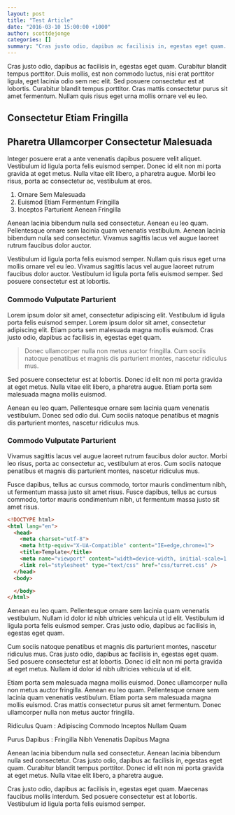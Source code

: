 ```yaml
---
layout: post
title: "Test Article"
date: "2016-03-10 15:00:00 +1000"
author: scottdejonge
categories: []
summary: "Cras justo odio, dapibus ac facilisis in, egestas eget quam. Curabitur blandit tempus porttitor. Duis mollis, est non commodo luctus, nisi erat porttitor ligula, eget lacinia odio sem nec elit. Sed posuere consectetur est at lobortis. Curabitur blandit tempus porttitor. Cras mattis consectetur purus sit amet fermentum. Nullam quis risus eget urna mollis ornare vel eu leo."
---
```


Cras justo odio, dapibus ac facilisis in, egestas eget quam. Curabitur blandit tempus porttitor. Duis mollis, est non commodo luctus, nisi erat porttitor ligula, eget lacinia odio sem nec elit. Sed posuere consectetur est at lobortis. Curabitur blandit tempus porttitor. Cras mattis consectetur purus sit amet fermentum. Nullam quis risus eget urna mollis ornare vel eu leo.

## Consectetur Etiam Fringilla

## Pharetra Ullamcorper Consectetur Malesuada

Integer posuere erat a ante venenatis dapibus posuere velit aliquet. Vestibulum id ligula porta felis euismod semper. Donec id elit non mi porta gravida at eget metus. Nulla vitae elit libero, a pharetra augue. Morbi leo risus, porta ac consectetur ac, vestibulum at eros.

1. Ornare Sem Malesuada
2. Euismod Etiam Fermentum Fringilla
3. Inceptos Parturient Aenean Fringilla

Aenean lacinia bibendum nulla sed consectetur. Aenean eu leo quam. Pellentesque ornare sem lacinia quam venenatis vestibulum. Aenean lacinia bibendum nulla sed consectetur. Vivamus sagittis lacus vel augue laoreet rutrum faucibus dolor auctor.

Vestibulum id ligula porta felis euismod semper. Nullam quis risus eget urna mollis ornare vel eu leo. Vivamus sagittis lacus vel augue laoreet rutrum faucibus dolor auctor. Vestibulum id ligula porta felis euismod semper. Sed posuere consectetur est at lobortis.

### Commodo Vulputate Parturient

Lorem ipsum dolor sit amet, consectetur adipiscing elit. Vestibulum id ligula porta felis euismod semper. Lorem ipsum dolor sit amet, consectetur adipiscing elit. Etiam porta sem malesuada magna mollis euismod. Cras justo odio, dapibus ac facilisis in, egestas eget quam.

> Donec ullamcorper nulla non metus auctor fringilla. Cum sociis natoque penatibus et magnis dis parturient montes, nascetur ridiculus mus.

Sed posuere consectetur est at lobortis. Donec id elit non mi porta gravida at eget metus. Nulla vitae elit libero, a pharetra augue. Etiam porta sem malesuada magna mollis euismod.

Aenean eu leo quam. Pellentesque ornare sem lacinia quam venenatis vestibulum. Donec sed odio dui. Cum sociis natoque penatibus et magnis dis parturient montes, nascetur ridiculus mus.

### Commodo Vulputate Parturient

Vivamus sagittis lacus vel augue laoreet rutrum faucibus dolor auctor. Morbi leo risus, porta ac consectetur ac, vestibulum at eros. Cum sociis natoque penatibus et magnis dis parturient montes, nascetur ridiculus mus.

Fusce dapibus, tellus ac cursus commodo, tortor mauris condimentum nibh, ut fermentum massa justo sit amet risus. Fusce dapibus, tellus ac cursus commodo, tortor mauris condimentum nibh, ut fermentum massa justo sit amet risus.

```html
<!DOCTYPE html>
<html lang="en">
  <head>
    <meta charset="utf-8">
    <meta http-equiv="X-UA-Compatible" content="IE=edge,chrome=1">
    <title>Template</title>
    <meta name="viewport" content="width=device-width, initial-scale=1.0, maximum-scale=1.0, user-scalable=no">
    <link rel="stylesheet" type="text/css" href="css/turret.css" />
  </head>
  <body>

  </body>
</html>
```

Aenean eu leo quam. Pellentesque ornare sem lacinia quam venenatis vestibulum. Nullam id dolor id nibh ultricies vehicula ut id elit. Vestibulum id ligula porta felis euismod semper. Cras justo odio, dapibus ac facilisis in, egestas eget quam.

Cum sociis natoque penatibus et magnis dis parturient montes, nascetur ridiculus mus. Cras justo odio, dapibus ac facilisis in, egestas eget quam. Sed posuere consectetur est at lobortis. Donec id elit non mi porta gravida at eget metus. Nullam id dolor id nibh ultricies vehicula ut id elit.

Etiam porta sem malesuada magna mollis euismod. Donec ullamcorper nulla non metus auctor fringilla. Aenean eu leo quam. Pellentesque ornare sem lacinia quam venenatis vestibulum. Etiam porta sem malesuada magna mollis euismod. Cras mattis consectetur purus sit amet fermentum. Donec ullamcorper nulla non metus auctor fringilla.

Ridiculus Quam
: Adipiscing Commodo Inceptos Nullam Quam

Purus Dapibus
: Fringilla Nibh Venenatis Dapibus Magna

Aenean lacinia bibendum nulla sed consectetur. Aenean lacinia bibendum nulla sed consectetur. Cras justo odio, dapibus ac facilisis in, egestas eget quam. Curabitur blandit tempus porttitor. Donec id elit non mi porta gravida at eget metus. Nulla vitae elit libero, a pharetra augue.

Cras justo odio, dapibus ac facilisis in, egestas eget quam. Maecenas faucibus mollis interdum. Sed posuere consectetur est at lobortis. Vestibulum id ligula porta felis euismod semper.